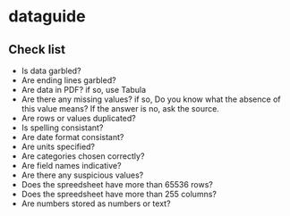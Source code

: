# dataguide
## Check list
- Is data garbled?
- Are ending lines garbled?
- Are data in PDF? if so, use Tabula
- Are there any missing values? if so, Do you know what the absence of this value means? If the answer is no, ask the source.
- Are rows or values duplicated?
- Is spelling consistant?
- Are date format consistant? 
- Are units specified? 
- Are categories chosen correctly?
- Are field names indicative?
- Are there any suspicious values?
- Does the spreedsheet have more than 65536 rows?
- Does the spreedsheet have more than 255 columns?
- Are numbers stored as numbers or text?
